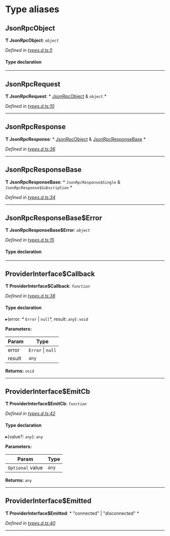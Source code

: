 

# Type aliases

<a id="jsonrpcobject"></a>

##  JsonRpcObject

**Ƭ JsonRpcObject**: *`object`*

*Defined in [types.d.ts:5](https://github.com/polkadot-js/api/blob/48e57f9/packages/api-provider/src/types.d.ts#L5)*

#### Type declaration

___
<a id="jsonrpcrequest"></a>

##  JsonRpcRequest

**Ƭ JsonRpcRequest**: * [JsonRpcObject](_types_d_.md#jsonrpcobject) & `object`
*

*Defined in [types.d.ts:10](https://github.com/polkadot-js/api/blob/48e57f9/packages/api-provider/src/types.d.ts#L10)*

___
<a id="jsonrpcresponse"></a>

##  JsonRpcResponse

**Ƭ JsonRpcResponse**: * [JsonRpcObject](_types_d_.md#jsonrpcobject) & [JsonRpcResponseBase](_types_d_.md#jsonrpcresponsebase)
*

*Defined in [types.d.ts:36](https://github.com/polkadot-js/api/blob/48e57f9/packages/api-provider/src/types.d.ts#L36)*

___
<a id="jsonrpcresponsebase"></a>

##  JsonRpcResponseBase

**Ƭ JsonRpcResponseBase**: * `JsonRpcResponse$Single` & `JsonRpcResponse$Subscription`
*

*Defined in [types.d.ts:34](https://github.com/polkadot-js/api/blob/48e57f9/packages/api-provider/src/types.d.ts#L34)*

___
<a id="jsonrpcresponsebase_error"></a>

##  JsonRpcResponseBase$Error

**Ƭ JsonRpcResponseBase$Error**: *`object`*

*Defined in [types.d.ts:15](https://github.com/polkadot-js/api/blob/48e57f9/packages/api-provider/src/types.d.ts#L15)*

#### Type declaration

___
<a id="providerinterface_callback"></a>

##  ProviderInterface$Callback

**Ƭ ProviderInterface$Callback**: *`function`*

*Defined in [types.d.ts:38](https://github.com/polkadot-js/api/blob/48e57f9/packages/api-provider/src/types.d.ts#L38)*

#### Type declaration
▸(error: * `Error` &#124; `null`*, result: *`any`*): `void`

**Parameters:**

| Param | Type |
| ------ | ------ |
| error |  `Error` &#124; `null`|
| result | `any` |

**Returns:** `void`

___
<a id="providerinterface_emitcb"></a>

##  ProviderInterface$EmitCb

**Ƭ ProviderInterface$EmitCb**: *`function`*

*Defined in [types.d.ts:42](https://github.com/polkadot-js/api/blob/48e57f9/packages/api-provider/src/types.d.ts#L42)*

#### Type declaration
▸(value?: *`any`*): `any`

**Parameters:**

| Param | Type |
| ------ | ------ |
| `Optional` value | `any` |

**Returns:** `any`

___
<a id="providerinterface_emitted"></a>

##  ProviderInterface$Emitted

**Ƭ ProviderInterface$Emitted**: * "connected" &#124; "disconnected"
*

*Defined in [types.d.ts:40](https://github.com/polkadot-js/api/blob/48e57f9/packages/api-provider/src/types.d.ts#L40)*

___

